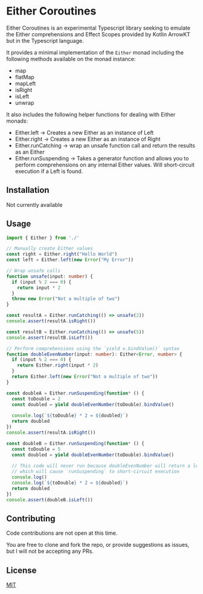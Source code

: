 # Either Coroutines

Either Coroutines is an experimental Typescript library seeking to emulate the Either comprehensions and Effect Scopes provided by Kotlin ArrowKT but in the Typescript language.

It provides a minimal implementation of the `Either` monad including the following methods available on the monad instance:
* map
* flatMap
* mapLeft
* isRight
* isLeft
* unwrap

It also includes the following helper functions for dealing with Either monads:
* Either.left -> Creates a new Either as an instance of Left
* Either.right -> Creates a new Either as an instance of Right
* Either.runCatching -> wrap an unsafe function call and return the results as an Either
* Either.runSuspending -> Takes a generator function and allows you to perform comprehensions on any internal Either values. Will short-circuit execution if a Left is found.

## Installation

Not currently available

## Usage

```typescript
import { Either } from './'

// Manually create Either values
const right = Either.right("Hello World")
const left = Either.left(new Error("My Error"))

// Wrap unsafe calls
function unsafe(input: number) {
  if (input % 2 === 0) {
    return input * 2
  }
  throw new Error("Not a multiple of two")
}

const resultA = Either.runCatching(() => unsafe(2))
console.assert(resultA.isRight())

const resultB = Either.runCatching(() => unsafe(5))
console.assert(resultB.isLeft())

// Perform comprehensions using the `yield x.bindValue()` syntax
function doubleEvenNumber(input: number): Either<Error, number> {
  if (input % 2 === 0) {
    return Either.right(input * 2)
  }
  return Either.left(new Error("Not a multiple of two"))
}

const doubleA = Either.runSuspending(function* () {
  const toDouble = 2
  const doubled = yield doubleEvenNumber(toDouble).bindValue()
  
  console.log(`${toDouble} * 2 = ${doubled}`)
  return doubled
})
console.assert(resultA.isRight())

const doubleB = Either.runSuspending(function* () {
  const toDouble = 5
  const doubled = yield doubleEvenNumber(toDouble).bindValue()
  
  // This code will never run because doubleEvenNumber will return a left
  // which will cause `runSuspending` to short-circuit execution
  console.log()
  console.log(`${toDouble} * 2 = ${doubled}`)
  return doubled
})
console.assert(doubleB.isLeft())


```

## Contributing
Code contributions are not open at this time. 

You are free to clone and fork the repo, or provide suggestions as issues, but I will not be accepting any PRs.

## License
[MIT](https://choosealicense.com/licenses/mit/)
